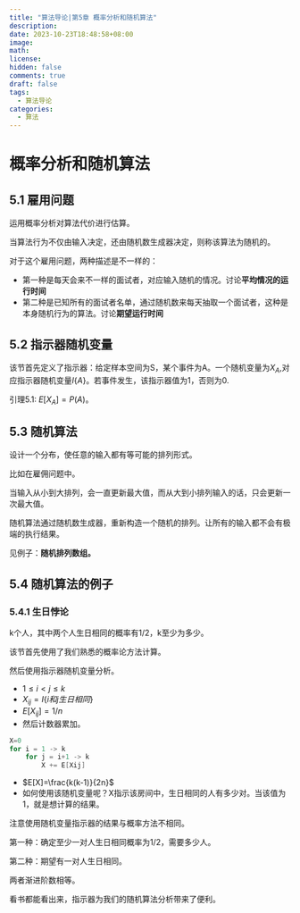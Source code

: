```yaml
---
title: "算法导论|第5章 概率分析和随机算法"
description: 
date: 2023-10-23T18:48:58+08:00
image: 
math: 
license: 
hidden: false
comments: true
draft: false
tags:
  - 算法导论
categories:
  - 算法
---
```


# 概率分析和随机算法

## 5.1 雇用问题

运用概率分析对算法代价进行估算。

当算法行为不仅由输入决定，还由随机数生成器决定，则称该算法为随机的。

对于这个雇用问题，两种描述是不一样的：

- 第一种是每天会来不一样的面试者，对应输入随机的情况。讨论**平均情况的运行时间**
- 第二种是已知所有的面试者名单，通过随机数来每天抽取一个面试者，这种是本身随机行为的算法。讨论**期望运行时间**

## 5.2 指示器随机变量

该节首先定义了指示器：给定样本空间为S，某个事件为A。一个随机变量为$X_A$,对应指示器随机变量$I\{A\}$。若事件发生，该指示器值为1，否则为0.

引理5.1: $E[X_A]=P(A)$。

## 5.3 随机算法

设计一个分布，使任意的输入都有等可能的排列形式。

比如在雇佣问题中。

当输入从小到大排列，会一直更新最大值，而从大到小排列输入的话，只会更新一次最大值。

随机算法通过随机数生成器，重新构造一个随机的排列。让所有的输入都不会有极端的执行结果。

见例子：**随机排列数组。**

## 5.4 随机算法的例子

### 5.4.1 生日悖论

k个人，其中两个人生日相同的概率有1/2，k至少为多少。

该节首先使用了我们熟悉的概率论方法计算。

然后使用指示器随机变量分析。

- $1\le i\lt j \le k$
- $X_{ij}=I\{i和j生日相同\}$
- $E[X_{ij}]=1/n$
- 然后计数器累加。

```C
X=0
for i = 1 -> k
	for j = i+1 -> k
		X += E[Xij]
```

- $E[X]=\frac{k(k-1)}{2n}$
- 如何使用该随机变量呢？X指示该房间中，生日相同的人有多少对。当该值为1，就是想计算的结果。

注意使用随机变量指示器的结果与概率方法不相同。

第一种：确定至少一对人生日相同概率为1/2，需要多少人。

第二种：期望有一对人生日相同。

两者渐进阶数相等。



看书都能看出来，指示器为我们的随机算法分析带来了便利。